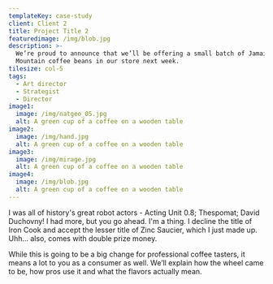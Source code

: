 ```yaml
---
templateKey: case-study
client: Client 2
title: Project Title 2
featuredimage: /img/blob.jpg
description: >-
  We’re proud to announce that we’ll be offering a small batch of Jamaica Blue
  Mountain coffee beans in our store next week.
tilesize: col-5
tags:
  - Art director
  - Strategist
  - Director
image1:
  image: /img/natgeo_05.jpg
  alt: A green cup of a coffee on a wooden table
image2:
  image: /img/hand.jpg
  alt: A green cup of a coffee on a wooden table
image3:
  image: /img/mirage.jpg
  alt: A green cup of a coffee on a wooden table
image4:
  image: /img/blob.jpg
  alt: A green cup of a coffee on a wooden table
---
```


I was all of history's great robot actors - Acting Unit 0.8; Thespomat; David Duchovny! I had more, but you go ahead. I'm a thing. I decline the title of Iron Cook and accept the lesser title of Zinc Saucier, which I just made up. Uhh… also, comes with double prize money.

While this is going to be a big change for professional coffee tasters, it means a lot to you as a consumer as well. We’ll explain how the wheel came to be, how pros use it and what the flavors actually mean.
